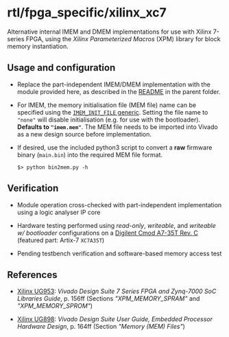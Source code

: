 # rtl/fpga_specific/xilinx_xc7

Alternative internal IMEM and DMEM implementations for use with Xilinx 7-series FPGA, using the *Xilinx Parameterized Macros* (XPM) library for block memory instantiation.

## Usage and configuration

* Replace the part-independent IMEM/DMEM implementation with the module provided here, as described in the [README](../README.md) in the parent folder.

* For IMEM, the memory initialisation file (MEM file) name can be specified using the [`IMEM_INIT_FILE` generic](neorv32_imem.xc7_bram.vhd#L51). Setting the file name to `"none"` will disable initialisation (e.g. for use with the bootloader). **Defaults to `"imem.mem"`**. The MEM file needs to be imported into Vivado as a new design source before implementation.

* If desired, use the included python3 script to convert a **raw** firmware binary (`main.bin`) into the required MEM file format. 

      $> python bin2mem.py -h

## Verification

* Module operation cross-checked with part-independent implementation using a logic analyser IP core

* Hardware testing performed using *read-only*, *writeable*, and *writeable w/ bootloader* configurations on a [Digilent Cmod A7-35T Rev. C](https://reference.digilentinc.com/reference/programmable-logic/cmod-a7/start) (featured part: Artix-7 `XC7A35T`)

* Pending testbench verification and software-based memory access test

## References

* [Xilinx UG953](https://www.xilinx.com/support/documentation-navigation/see-all-versions.html?xlnxproducttypes=Design%20Tools&xlnxdocumentid=UG953): *Vivado Design Suite 7 Series
FPGA and Zynq-7000 SoC Libraries Guide*, p. 156ff (Sections *"XPM_MEMORY_SPRAM"* and *"XPM_MEMORY_SPROM"*)

* [Xilinx UG898](https://www.xilinx.com/support/documentation-navigation/see-all-versions.html?xlnxproducttypes=Design%20Tools&xlnxdocumentid=UG898): *Vivado Design Suite User Guide, Embedded Processor Hardware Design*, p. 164ff (Section *"Memory (MEM) Files"*)